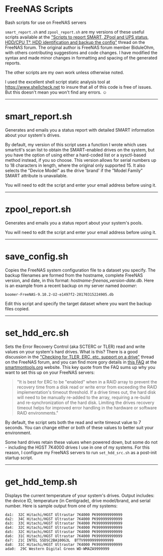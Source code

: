 # FreeNAS Scripts
Bash scripts for use on FreeNAS servers

`smart_report.sh` and `zpool_report.sh` are my versions of these useful scripts available at the ["Scripts to report SMART, ZPool and UPS status, HDD/CPU T°, HDD identification and backup the config"](https://forums.freenas.org/index.php?threads/scripts-to-report-smart-zpool-and-ups-status-hdd-cpu-t%C2%B0-hdd-identification-and-backup-the-config.27365/) thread on the FreeNAS forum. The original author is FreeNAS forum member BiduleOhm, with others contributing suggestions and code changes. I have modified the syntax and made minor changes in formatting and spacing of the generated reports.

The other scripts are my own work unless otherwise noted.

I used the excellent shell script static analysis tool at https://www.shellcheck.net to insure that all of this code is free of issues. But this doesn't mean you won't find any errors.  ☺️
***
# smart_report.sh

Generates and emails you a status report with detailed SMART information about your system's drives.

By default, my version of this script uses a function I wrote which uses smartctl's scan list to obtain the SMART-enabled drives on the system, but you have the option of using either a hard-coded list or a sysctl-based method instead, if you so choose. This version allows for serial numbers up to 18 characters in length, where the original only supported 15. It also selects the "Device Model" as the drive 'brand' if the "Model Family" SMART attribute is unavailable.

You will need to edit the script and enter your email address before using it.
***
# zpool_report.sh

Generates and emails you a status report about your system's pools.

You will need to edit the script and enter your email address before using it.
***
# save_config.sh

Copies the FreeNAS system configuration file to a dataset you specify. The backup filenames are formed from the hostname, complete FreeNAS version, and date, in this format: _hostname-freenas_version-date.db_. Here is an example from a recent backup on my server named _boomer_:

```
boomer-FreeNAS-9.10.2-U2-e1497f2-20170315224905.db
```

Edit this script and specify the target dataset where you want the backup files copied.
***
# set_hdd_erc.sh

Sets the Error Recovery Control (aka SCTERC or TLER) read and write values on your system's hard drives. What is this? There is a good discussion in the ["Checking for TLER, ERC, etc. support on a drive"](https://forums.freenas.org/index.php?threads/checking-for-tler-erc-etc-support-on-a-drive.27126/) thread on the FreeNAS forum, and you can find more gory details in [this FAQ](https://www.smartmontools.org/wiki/FAQ#WhatiserrorrecoverycontrolERCandwhyitisimportanttoenableitfortheSATAdisksinRAID) at the [smartmontools.org](https://www.smartmontools.org) website. This key quote from the FAQ sums up why you want to set this up on your FreeNAS servers:

>"It is best for ERC to be "enabled" when in a RAID array to prevent the recovery time from a disk read or write error from exceeding the RAID implementation's timeout threshold. If a drive times out, the hard disk will need to be manually re-added to the array, requiring a re-build and re-synchronization of the hard disk. Limiting the drives recovery timeout helps for improved error handling in the hardware or software RAID environments."

By default, the script sets both the read and write timeout value to 7 seconds. You can change either or both of these values to better suit your environment.

Some hard drives retain these values when powered down, but some do not - including the HGST 7K4000 drives I use in one of my systems. For this reason, I configure my FreeNAS servers to run `set_hdd_src.sh` as a post-init startup script.
***
# get_hdd_temp.sh

Displays the current temperature of your system's drives. Output includes: the device ID, temperature (in Centigrade), drive model/brand, and serial number. Here is sample output from one of my systems:

```
da1:  32C Hitachi/HGST Ultrastar 7K4000 PK999999999999
da2:  34C Hitachi/HGST Ultrastar 7K4000 PK999999999999
da3:  33C Hitachi/HGST Ultrastar 7K4000 PK999999999999
da4:  32C Hitachi/HGST Ultrastar 7K4000 PK999999999999
da5:  32C Hitachi/HGST Ultrastar 7K4000 PK999999999999
da6:  31C Hitachi/HGST Ultrastar 7K4000 PK999999999999
da7:  21C INTEL SSDSC2BA100G3L  BTTV99999999999999
da8:  31C Hitachi/HGST Ultrastar 7K4000 PK999999999999
ada0:  29C Western Digital Green WD-WMAZA9999999
```
